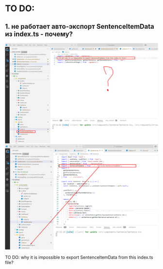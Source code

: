 # TO DO:

## 1. не работает авто-экспорт SentenceItemData из index.ts - почему?

![](_md_img/flow%20TO%20DO_images/flow%20TO%20DO%202024-12-27-19-33-04.png)
![](_md_img/flow%20TO%20DO_images/flow%20TO%20DO%202024-12-27-19-33-44.png)

TO DO: why it is impossible to export SentenceItemData from this index.ts file?